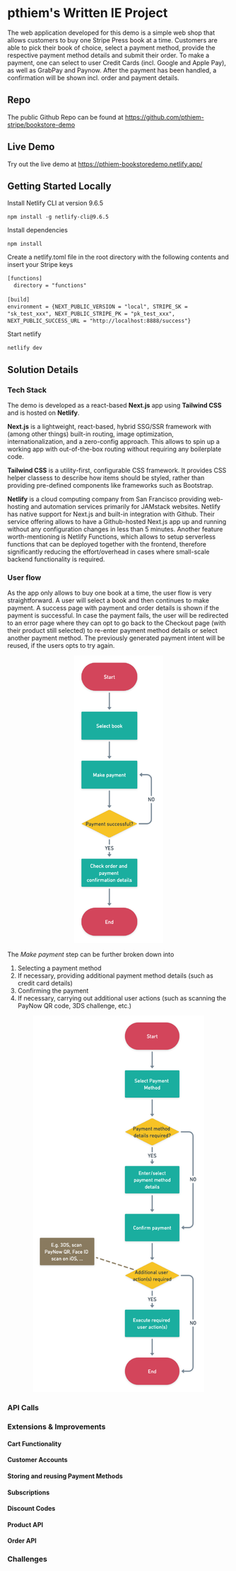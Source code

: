 # pthiem's Written IE Project 
The web application developed for this demo is a simple web shop that allows customers to buy one Stripe Press book at a time. Customers are able to pick their book of choice, select a payment method, provide the respective payment method details and submit their order. To make a payment, one can select to user Credit Cards (incl. Google and Apple Pay), as well as GrabPay and Paynow. After the payment has been handled, a confirmation will be shown incl. order and payment details.  


## Repo
The public Github Repo can be found at https://github.com/pthiem-stripe/bookstore-demo

## Live Demo
Try out the live demo at https://pthiem-bookstoredemo.netlify.app/

## Getting Started Locally

Install Netlify CLI at version 9.6.5
```
npm install -g netlify-cli@9.6.5  
```


Install dependencies

```
npm install 
```

Create a netlify.toml file in the root directory with the following contents and insert your Stripe keys
```
[functions]
  directory = "functions"

[build]
environment = {NEXT_PUBLIC_VERSION = "local", STRIPE_SK = "sk_test_xxx", NEXT_PUBLIC_STRIPE_PK = "pk_test_xxx", NEXT_PUBLIC_SUCCESS_URL = "http://localhost:8888/success"}
```


Start netlify
```
netlify dev
```

## Solution Details

### Tech Stack
The demo is developed as a react-based **Next.js** app using **Tailwind CSS** and is hosted on **Netlify**. 

**Next.js** is a lightweight, react-based, hybrid SSG/SSR framework with (among other things) built-in routing, image optimization, internationalization, and a zero-config approach. This allows to spin up a working app with out-of-the-box routing without requiring any boilerplate code.   

**Tailwind CSS** is a utility-first, configurable CSS framework. It provides CSS helper classess to describe how items should be styled, rather than providing pre-defined components like frameworks such as Bootstrap.

**Netlify** is a cloud computing company from San Francisco providing web-hosting and automation services primarily for JAMstack websites. Netlify has native support for Next.js and built-in integration with Github. Their service offering allows to have a Github-hosted Next.js app up and running without any configuration changes in less than 5 minutes. Another feature worth-mentioning is Netlify Functions, which allows to setup serverless functions that can be deployed together with the frontend, therefore significantly reducing the effort/overhead in cases where small-scale backend functionality is required. 
### User flow
As the app only allows to buy one book at a time, the user flow is very straightforward. A user will select a book and then continues to make payment. A success page with payment and order details is shown if the payment is successful. In case the payment fails, the user will be redirected to an error page where they can opt to go back to the Checkout page  (with their product still selected) to re-enter payment method details or select another payment method. The previously generated payment intent will be reused, if the users opts to try again.

<p align="center">
<img src="./doc/userflow_overview.png" height="650px">
</p>

The *Make payment* step can be further broken down into 
1. Selecting a payment method
2. If necessary, providing additional payment method details (such as credit card details)
3. Confirming the payment
4. If necessary, carrying out additional user actions (such as scanning the PayNow QR code, 3DS challenge, etc.)

<p align="center">
<img src="./doc/userflow_makepayment.png" height="850px">
</p>


### API Calls



### Extensions & Improvements
#### Cart Functionality
#### Customer Accounts
#### Storing and reusing Payment Methods
#### Subscriptions
#### Discount Codes
#### Product API
#### Order API

### Challenges